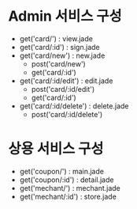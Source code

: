 # Admin 서비스 구성

* get('card/') : view.jade
* get('card/:id') : sign.jade
* get('card/new') : new.jade
    * post('card/new') 
    * get('card/:id')
* get('card/:id/edit') : edit.jade
    * post('card/:id/edit') 
    * get('card/:id')
* get('card/:id/delete') : delete.jade
    * post('card/:id/delete')

# 상용 서비스 구성

* get('coupon/') : main.jade
* get('coupon/:id') : detail.jade
* get('mechant/') : mechant.jade 
* get('mechant/:id') : store.jade